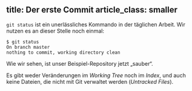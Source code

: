 title: Der erste Commit
article_class: smaller
---

`git status` ist ein unerlässliches Kommando in der täglichen Arbeit. Wir nutzen 
es an dieser Stelle noch einmal:

```
$ git status
On branch master
nothing to commit, working directory clean
```

Wie wir sehen, ist unser Beispiel-Repository jetzt „sauber“. 

Es gibt weder Veränderungen im *Working Tree* noch im *Index*, und auch keine 
Dateien, die nicht mit Git verwaltet werden (*Untracked Files*).
